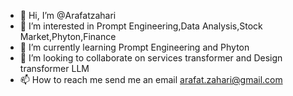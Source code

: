 - 👋 Hi, I’m @Arafatzahari
- 👀 I’m interested in Prompt Engineering,Data Analysis,Stock Market,Phyton,Finance
- 🌱 I’m currently learning Prompt Engineering and Phyton
- 💞️ I’m looking to collaborate on services transformer and Design transformer LLM
- 📫 How to reach me send me an email arafat.zahari@gmail.com

<!---
Arafatzahari/Arafatzahari is a ✨ special ✨ repository because its `README.md` (this file) appears on your GitHub profile.
You can click the Preview link to take a look at your changes.
--->
